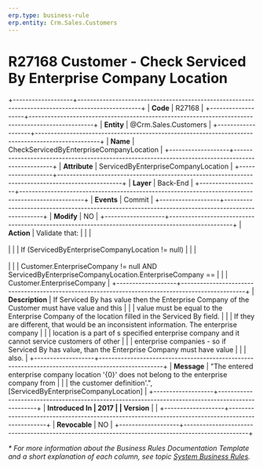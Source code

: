 ```yaml
---
erp.type: business-rule
erp.entity: Crm.Sales.Customers
---
```


# R27168 Customer - Check Serviced By Enterprise Company Location
+-------------------+--------------------------------------------------------------------------------------------------+
| **Code**          | R27168                                                                                           |
+-------------------+--------------------------------------------------------------------------------------------------+
| **Entity**        | @Crm.Sales.Customers                                                                             |
+-------------------+--------------------------------------------------------------------------------------------------+
| **Name**          | CheckServicedByEnterpriseCompanyLocation                                                         |
+-------------------+--------------------------------------------------------------------------------------------------+
| **Attribute**     | ServicedByEnterpriseCompanyLocation                                                              |
+-------------------+--------------------------------------------------------------------------------------------------+
| **Layer**         | Back-End                                                                                         |
+-------------------+--------------------------------------------------------------------------------------------------+
| **Events**        | Commit                                                                                           |
+-------------------+--------------------------------------------------------------------------------------------------+
| **Modify**        | NO                                                                                               |
+-------------------+--------------------------------------------------------------------------------------------------+
| **Action**        | Validate that:                                                                                   |
|                   | <br/><br/>                                                                                       |
|                   | If (ServicedByEnterpriseCompanyLocation != null)                                                 |
|                   | <br/><br/>                                                                                       |
|                   | Customer.EnterpriseCompany != null AND ServicedByEnterpriseCompanyLocation.EnterpriseCompany ==  |
|                   | Customer.EnterpriseCompany                                                                       |
+-------------------+--------------------------------------------------------------------------------------------------+
| **Description**   | If Serviced By has value then the Enterprise Company of the Customer must have value and this    |
|                   | value must be equal to the Enterprise Company of the location filled in the Serviced By field.   |
|                   | If they are different, that would be an inconsistent information. The enterprise company         |
|                   | location is a part of s specified enterprise company and it cannot service customers of other    |
|                   | enterprise companies - so if Serviced By has value, than the Enterprise Company must have value  |
|                   | also.                                                                                            |
+-------------------+--------------------------------------------------------------------------------------------------+
| **Message**       | \"The entered enterprise company location \'{0}\' does not belong to the enterprise company from |
|                   | the customer definition\'.\", \[ServicedByEnterpriseCompanyLocation\]                            |
+-------------------+--------------------------------------------------------------------------------------------------+
| **Introduced In   | 2017                                                                                             |
| Version**         |                                                                                                  |
+-------------------+--------------------------------------------------------------------------------------------------+
| **Revocable**     | NO                                                                                               |
+-------------------+--------------------------------------------------------------------------------------------------+

*\* For more information about the Business Rules Documentation Template and a short explanation of each column, see
topic [System Business Rules](../templates/template-description-system-business-rules.md).*
